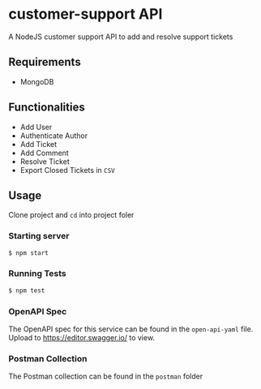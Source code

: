 # customer-support API
A NodeJS customer support API to add and resolve support tickets

## Requirements
- MongoDB

## Functionalities
- Add User
- Authenticate Author
- Add Ticket
- Add Comment
- Resolve Ticket
- Export Closed Tickets in `CSV`

## Usage
Clone project and `cd` into project foler

### Starting server
``` bash
$ npm start
```  

### Running Tests
``` bash
$ npm test
```  

### OpenAPI Spec
The OpenAPI spec for this service can be found in the `open-api-yaml` file. Upload to https://editor.swagger.io/ to view. 

### Postman Collection
The Postman collection can be found in the `postman` folder

